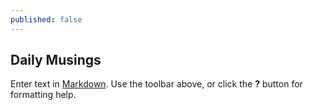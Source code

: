 ```yaml
---
published: false
---
```

## Daily Musings

Enter text in [Markdown](http://daringfireball.net/projects/markdown/). Use the toolbar above, or click the **?** button for formatting help.
